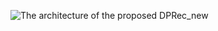 
![The architecture of the proposed DPRec_new](https://github.com/user-attachments/assets/53fa31cc-7064-41a9-b2bf-7f1a5f23ca3e)
